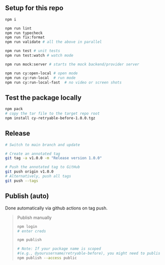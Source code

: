 ## Setup for this repo

```bash
npm i
```

```bash
npm run lint
npm run typecheck
npm run fix:format
npm run validate # all the above in parallel

npm run test # unit tests
npm run test:watch # watch mode

npm run mock:server # starts the mock backend/provider server

npm run cy:open-local # open mode
npm run cy:run-local  # run mode
npm run cy:run-local-fast  # no video or screen shots
```

## Test the package locally

```bash
npm pack
# copy the tar file to the target repo root
npm install cy-retryable-before-1.0.0.tgz
```

## Release

```bash
# Switch to main branch and update

# Create an annotated tag
git tag -a v1.0.0 -m "Release version 1.0.0"

# Push the annotated tag to GitHub
git push origin v1.0.0
# Alternatively, push all tags
git push --tags
```

## Publish (auto)

Done automatically via github actions on tag push.

> Publish manually
>
> ```bash
> npm login
> # enter creds
>
> npm publish
>
> # Note: If your package name is scoped
> #(e.g., @yourusername/retryable-before), you might need to publish it as public:
> npm publish --access public
> ```
